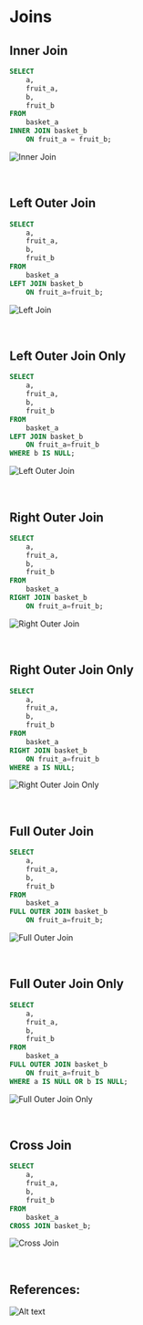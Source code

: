# Joins
## Inner Join
```sql
SELECT
    a,
    fruit_a,
    b,
    fruit_b
FROM
    basket_a
INNER JOIN basket_b
    ON fruit_a = fruit_b;
```
![Inner Join](inner_join.png "Inner Join")

<br>

## Left Outer Join
```sql
SELECT
    a,
    fruit_a,
    b,
    fruit_b
FROM
    basket_a
LEFT JOIN basket_b
    ON fruit_a=fruit_b;
```
![Left Join](left_outer_join.png "Left Join")

<br>

## Left Outer Join Only
```sql
SELECT
    a,
    fruit_a,
    b,
    fruit_b
FROM
    basket_a
LEFT JOIN basket_b
    ON fruit_a=fruit_b
WHERE b IS NULL;
```

![Left Outer Join](left_outer_join_only.png "Left Outer Join")

<br>

## Right Outer Join
```sql
SELECT
    a,
    fruit_a,
    b,
    fruit_b
FROM
    basket_a
RIGHT JOIN basket_b
    ON fruit_a=fruit_b;
```

![Right Outer Join](right_outer_join.png "Right Outer Join")

<br>

## Right Outer Join Only
```sql
SELECT
    a,
    fruit_a,
    b,
    fruit_b
FROM
    basket_a
RIGHT JOIN basket_b
    ON fruit_a=fruit_b
WHERE a IS NULL;
```

![Right Outer Join Only ](right_outer_join_only.png "Right Outer Join Only")


<br>

## Full Outer Join

```sql
SELECT
    a,
    fruit_a,
    b,
    fruit_b
FROM
    basket_a
FULL OUTER JOIN basket_b
    ON fruit_a=fruit_b;
```
![Full Outer Join](full_outer_join.png "Full Outer Join")

<br>

## Full Outer Join Only

```sql
SELECT
    a,
    fruit_a,
    b,
    fruit_b
FROM
    basket_a
FULL OUTER JOIN basket_b
    ON fruit_a=fruit_b
WHERE a IS NULL OR b IS NULL;
```

![Full Outer Join Only](full_outer_join_only.png "Full Outer Join Only")

<br>


## Cross Join

```sql
SELECT
    a,
    fruit_a,
    b,
    fruit_b
FROM
    basket_a
CROSS JOIN basket_b;
```

![Cross Join](cross_join.png "Cross Join")

<br>
<h2 text-align="center"> <b>References:</b> </h2>

![Alt text](image.png)